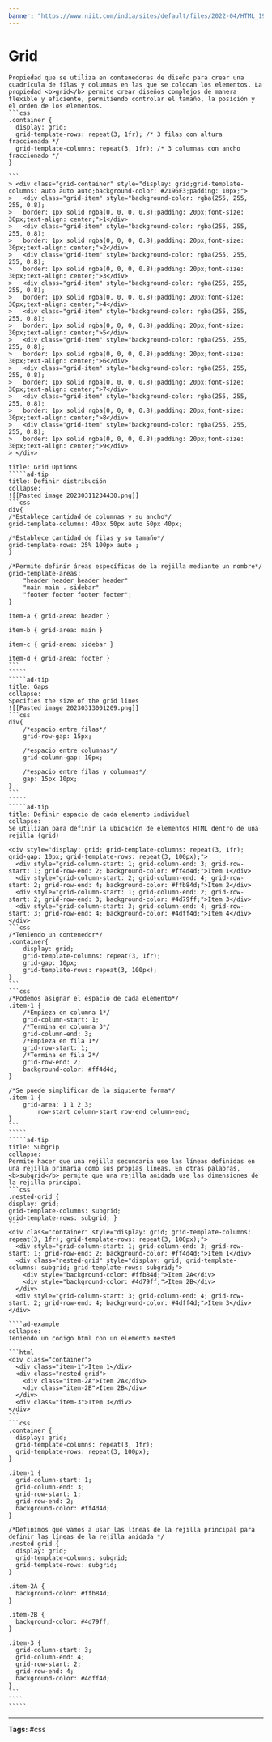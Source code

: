 ```yaml
---
banner: "https://www.niit.com/india/sites/default/files/2022-04/HTML_1920x565px.jpg"
---
```


<i class="time"></i>
<div class="head"><h1>Grid</h1></div>

````ad-abstract
Propiedad que se utiliza en contenedores de diseño para crear una cuadrícula de filas y columnas en las que se colocan los elementos. La propiedad <b>grid</b> permite crear diseños complejos de manera flexible y eficiente, permitiendo controlar el tamaño, la posición y el orden de los elementos.
```css
.container {
  display: grid;
  grid-template-rows: repeat(3, 1fr); /* 3 filas con altura fraccionada */
  grid-template-columns: repeat(3, 1fr); /* 3 columnas con ancho fraccionado */
}

```
> <div class="grid-container" style="display: grid;grid-template-columns: auto auto auto;background-color: #2196F3;padding: 10px;">
>   <div class="grid-item" style="background-color: rgba(255, 255, 255, 0.8);
>   border: 1px solid rgba(0, 0, 0, 0.8);padding: 20px;font-size: 30px;text-align: center;">1</div>
>   <div class="grid-item" style="background-color: rgba(255, 255, 255, 0.8);
>   border: 1px solid rgba(0, 0, 0, 0.8);padding: 20px;font-size: 30px;text-align: center;">2</div>
>   <div class="grid-item" style="background-color: rgba(255, 255, 255, 0.8);
>   border: 1px solid rgba(0, 0, 0, 0.8);padding: 20px;font-size: 30px;text-align: center;">3</div>  
>   <div class="grid-item" style="background-color: rgba(255, 255, 255, 0.8);
>   border: 1px solid rgba(0, 0, 0, 0.8);padding: 20px;font-size: 30px;text-align: center;">4</div>
>   <div class="grid-item" style="background-color: rgba(255, 255, 255, 0.8);
>   border: 1px solid rgba(0, 0, 0, 0.8);padding: 20px;font-size: 30px;text-align: center;">5</div>
>   <div class="grid-item" style="background-color: rgba(255, 255, 255, 0.8);
>   border: 1px solid rgba(0, 0, 0, 0.8);padding: 20px;font-size: 30px;text-align: center;">6</div>  
>   <div class="grid-item" style="background-color: rgba(255, 255, 255, 0.8);
>   border: 1px solid rgba(0, 0, 0, 0.8);padding: 20px;font-size: 30px;text-align: center;">7</div>
>   <div class="grid-item" style="background-color: rgba(255, 255, 255, 0.8);
>   border: 1px solid rgba(0, 0, 0, 0.8);padding: 20px;font-size: 30px;text-align: center;">8</div>
>   <div class="grid-item" style="background-color: rgba(255, 255, 255, 0.8);
>   border: 1px solid rgba(0, 0, 0, 0.8);padding: 20px;font-size: 30px;text-align: center;">9</div>  
> </div>
````

``````ad-info
title: Grid Options
`````ad-tip
title: Definir distribución
collapse:
![[Pasted image 20230311234430.png]]
```css
div{
/*Establece cantidad de columnas y su ancho*/
grid-template-columns: 40px 50px auto 50px 40px;

/*Establece cantidad de filas y su tamaño*/
grid-template-rows: 25% 100px auto ;
}

/*Permite definir áreas específicas de la rejilla mediante un nombre*/
grid-template-areas: 
	"header header header header"
	"main main . sidebar"
	"footer footer footer footer";
}

item-a { grid-area: header }

item-b { grid-area: main }

item-c { grid-area: sidebar }

item-d { grid-area: footer }
```
`````
`````ad-tip
title: Gaps
collapse:
Specifies the size of the grid lines
![[Pasted image 20230313001209.png]]
```css
div{
	/*espacio entre filas*/
	grid-row-gap: 15px;

	/*espacio entre columnas*/
	grid-column-gap: 10px;

	/*espacio entre filas y columnas*/
	gap: 15px 10px;
}
```
`````
`````ad-tip
title: Definir espacio de cada elemento individual
collapse:
Se utilizan para definir la ubicación de elementos HTML dentro de una rejilla (grid)

<div style="display: grid; grid-template-columns: repeat(3, 1fr); grid-gap: 10px; grid-template-rows: repeat(3, 100px);">
  <div style="grid-column-start: 1; grid-column-end: 3; grid-row-start: 1; grid-row-end: 2; background-color: #ff4d4d;">Item 1</div>
  <div style="grid-column-start: 2; grid-column-end: 4; grid-row-start: 2; grid-row-end: 4; background-color: #ffb84d;">Item 2</div>
  <div style="grid-column-start: 1; grid-column-end: 2; grid-row-start: 2; grid-row-end: 3; background-color: #4d79ff;">Item 3</div>
  <div style="grid-column-start: 3; grid-column-end: 4; grid-row-start: 3; grid-row-end: 4; background-color: #4dff4d;">Item 4</div>
</div>
```css
/*Teniendo un contenedor*/
.container{
	display: grid; 
	grid-template-columns: repeat(3, 1fr); 
	grid-gap: 10px; 
	grid-template-rows: repeat(3, 100px);
}
```
```css
/*Podemos asignar el espacio de cada elemento*/
.item-1 { 
	/*Empieza en columna 1*/
	grid-column-start: 1;
	/*Termina en columna 3*/
	grid-column-end: 3; 
	/*Empieza en fila 1*/
	grid-row-start: 1; 
	/*Termina en fila 2*/
	grid-row-end: 2; 
	background-color: #ff4d4d; 
} 

/*Se puede simplificar de la siguiente forma*/
.item-1 { 
	grid-area: 1 1 2 3;
		row-start column-start row-end column-end;
} 
```
`````
`````ad-tip
title: Subgrip
collapse:
Permite hacer que una rejilla secundaria use las líneas definidas en una rejilla primaria como sus propias líneas. En otras palabras, <b>subgrid</b> permite que una rejilla anidada use las dimensiones de la rejilla principal
```css
.nested-grid { 
display: grid; 
grid-template-columns: subgrid; 
grid-template-rows: subgrid; }
```
<div class="container" style="display: grid; grid-template-columns: repeat(3, 1fr); grid-template-rows: repeat(3, 100px);">
  <div style="grid-column-start: 1; grid-column-end: 3; grid-row-start: 1; grid-row-end: 2; background-color: #ff4d4d;">Item 1</div>
  <div class="nested-grid" style="display: grid; grid-template-columns: subgrid; grid-template-rows: subgrid;">
    <div style="background-color: #ffb84d;">Item 2A</div>
    <div style="background-color: #4d79ff;">Item 2B</div>
  </div>
  <div style="grid-column-start: 3; grid-column-end: 4; grid-row-start: 2; grid-row-end: 4; background-color: #4dff4d;">Item 3</div>
</div>

````ad-example
collapse:
Teniendo un codigo html con un elemento nested

```html
<div class="container">
  <div class="item-1">Item 1</div>
  <div class="nested-grid">
    <div class="item-2A">Item 2A</div>
    <div class="item-2B">Item 2B</div>
  </div>
  <div class="item-3">Item 3</div>
</div>
```
```css
.container {
  display: grid;
  grid-template-columns: repeat(3, 1fr);
  grid-template-rows: repeat(3, 100px);
}

.item-1 {
  grid-column-start: 1;
  grid-column-end: 3;
  grid-row-start: 1;
  grid-row-end: 2;
  background-color: #ff4d4d;
}

/*Definimos que vamos a usar las líneas de la rejilla principal para definir las líneas de la rejilla anidada */
.nested-grid {
  display: grid;
  grid-template-columns: subgrid;
  grid-template-rows: subgrid;
}

.item-2A {
  background-color: #ffb84d;
}

.item-2B {
  background-color: #4d79ff;
}

.item-3 {
  grid-column-start: 3;
  grid-column-end: 4;
  grid-row-start: 2;
  grid-row-end: 4;
  background-color: #4dff4d;
}
```
````
`````
``````

<hr>
<b>Tags:</b> #css 